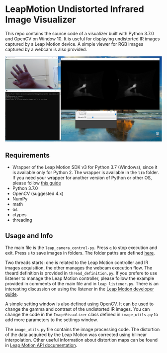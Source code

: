 # LeapMotion Undistorted Infrared Image Visualizer

This repo contains the source code of a visualizer built with Python 3.7.0 and OpenCV on Window 10. It is useful for displaying undistorted IR images captured by a Leap Motion device. A simple viewer for RGB images captured by a webcam is also provided.

![GUI](images/gui1.png)

## Requirements

- Wrapper of the Leap Motion SDK v3 for Python 3.7 (Windows), since it is available only for Python 2. The wrapper is available in the `lib` folder. If you need your wrapper for another version of Python or other OS, please follow [this guide](https://support.leapmotion.com/hc/en-us/articles/360004362237-Generating-a-Python-3-3-0-Wrapper-with-SWIG-2-0-9)
- Python 3.7.0
- OpenCV (suggested 4.x)
- NumPy
- math
- os
- ctypes
- threading

## Usage and Info

The main file is the `leap_camera_control-py`. 
Press `q` to stop execution and exit. 
Press `s` to save images in folders. The folder paths are defined [here](https://github.com/gruossomonica/LeapMotion_Undistorted_Image_Visualizer/blob/7f627de95ac4f857605f8243ef470872e0f050bd/leap_camera_control.py#L18-L19).

Two threads starts: one is related to the Leap Motion controller and IR images acquisition, the other manages the webcam execution flow. 
The theard definition is provided in `thread_definition.py`.
If you prefere to use listener to manage the Leap Motion controller, please follow the example provided in comments of the main file and in `leap_listener.py`.
There is an interesting discussion on using the listener in the [Leap Motion developer guide](https://developer-archive.leapmotion.com/documentation/python/devguide/Sample_Tutorial.html#id40).

A simple setting window is also defined using OpenCV. It can be used to change the gamma and contrast of the undistorted IR images.
You can change the code in the `ImageVisualizer` class defined in `image_utils.py` to add more parameters to the settings window.

The `image_utils.py` file contains the image processing code. The distortion of the data acquired by the Leap Motion was corrected using bilinear interpolation. Other useful information about distortion maps can be found in [Leap Motion API documentation](https://developer-archive.leapmotion.com/documentation/python/devguide/Leap_Images.html?proglang=python).


